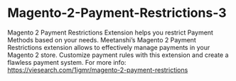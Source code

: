# Magento-2-Payment-Restrictions-3
Magento 2 Payment Restrictions Extension helps you restrict Payment Methods based on your needs.  Meetanshi’s Magento 2 Payment Restrictions extension allows to effectively manage payments in your Magento 2 store. Customize payment rules with this extension and create a flawless payment system.  For more info: https://viesearch.com/1igmr/magento-2-payment-restrictions
